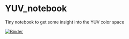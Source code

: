 # YUV_notebook
Tiny notebook to get some insight into the YUV color space

[![Binder](https://mybinder.org/badge_logo.svg)](https://mybinder.org/v2/gh/guidoAI/YUV_notebook.git/master)

